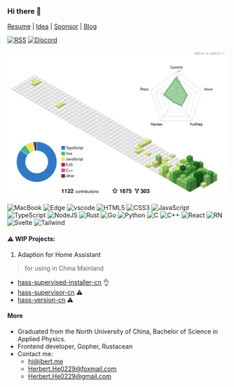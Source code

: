 ### Hi there 👋

[Resume](https://resume.ibert.me) | [Idea](https://idea.ibert.me) | [Sponsor](https://sponsor.ibert.me) | [Blog](https://ibert.me)

[![RSS](https://img.shields.io/badge/RSS-FFA500?style=for-the-badge&logo=rss&logoColor=white)](https://ibert.me/feed.xml)
[![Discord](https://img.shields.io/badge/Discord-7289DA?style=for-the-badge&logo=discord&logoColor=white)](https://discord.gg/uPGhwZyApZ)

![profile](./profile-3d-contrib/profile-green-animate.svg)

![MacBook](https://img.shields.io/badge/Apple-MacBook_Air_M1-999999?style=for-the-badge&logo=apple&logoColor=white)
![Edge](https://img.shields.io/badge/Microsoft_Edge-0078D7?style=for-the-badge&logo=Microsoft-edge&logoColor=white)
![vscode](https://img.shields.io/badge/Visual_Studio_Code-0078D4?style=for-the-badge&logo=visual%20studio%20code&logoColor=white)
![HTML5](https://img.shields.io/badge/HTML5-E34F26?style=for-the-badge&logo=html5&logoColor=white)
![CSS3](https://img.shields.io/badge/CSS3-1572B6?style=for-the-badge&logo=css3&logoColor=white)
![JavaScript](https://img.shields.io/badge/JavaScript-F7DF1E?style=for-the-badge&logo=javascript&logoColor=black)
![TypeScript](https://img.shields.io/badge/TypeScript-007ACC?style=for-the-badge&logo=typescript&logoColor=white)
![NodeJS](https://img.shields.io/badge/Node.js-43853D?style=for-the-badge&logo=node.js&logoColor=white)
![Rust](https://img.shields.io/badge/Rust-000000?style=for-the-badge&logo=rust&logoColor=white)
![Go](https://img.shields.io/badge/Go-00ADD8?style=for-the-badge&logo=go&logoColor=white)
![Python](https://img.shields.io/badge/Python-3776AB?style=for-the-badge&logo=python&logoColor=white)
![C](https://img.shields.io/badge/C-00599C?style=for-the-badge&logo=c&logoColor=white)
![C++](https://img.shields.io/badge/C%2B%2B-00599C?style=for-the-badge&logo=c%2B%2B&logoColor=white)
![React](https://img.shields.io/badge/React-20232A?style=for-the-badge&logo=react&logoColor=61DAFB)
![RN](https://img.shields.io/badge/React_Native-20232A?style=for-the-badge&logo=react&logoColor=61DAFB)
![Svelte](https://img.shields.io/badge/Svelte-4A4A55?style=for-the-badge&logo=svelte&logoColor=FF3E00)
![Tailwind](https://img.shields.io/badge/Tailwind_CSS-38B2AC?style=for-the-badge&logo=tailwind-css&logoColor=white)

#### ⚠️ WIP Projects:

1. Adaption for Home Assistant

> for using in China Mainland

  - [hass-supervised-installer-cn](https://github.com/HerbertHe/hass-supervised-installer-cn) 👌
  - [hass-supervisor-cn](https://github.com/HerbertHe/hass-supervisor-cn) ⚠️
  - [hass-version-cn](https://github.com/HerbertHe/hass-version-cn) ⚠️

#### More

- Graduated from the North University of China, Bachelor of Science in Applied Physics.
- Frontend developer, Gopher, Rustacean
- Contact me:
  - hi@ibert.me
  - Herbert.He0229@foxmail.com
  - Herbert.He0229@gmail.com
